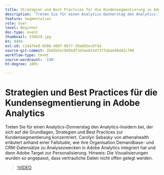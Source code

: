 ```yaml
---
title: Strategien und Best Practices für die Kundensegmentierung in Adobe Analytics
description: 'Treten Sie für einen Analytics-Donnerstag den Analytics-Insidern bei, der sich auf die Grundlagen, Strategien und Best Practices zur Kundensegmentierung konzentriert. Carolyn Sebasky von athenahealth erläutert anhand einer Fallstudie, wie ihre Organisation Demandbase- und CRM-Datensätze zu Analysezwecken in Adobe Analytics integriert hat und dann Adobe Target zur Personalisierung. Hinweis: Die Visualisierungen wurden so angepasst, dass vertrauliche Daten nicht offen gelegt werden.'
feature: Segmentation
role: User
level: Beginner
doc-type: event
thumbnail: 338829.jpg
kt: 9404
exl-id: c14474e8-658b-4607-8bf7-39a685ecbf4d
source-git-commit: 2b45b5ec9d56df1b5ae831473ffabae48d42c790
workflow-type: tm+mt
source-wordcount: '130'
ht-degree: 100%

---
```


# Strategien und Best Practices für die Kundensegmentierung in Adobe Analytics

Treten Sie für einen Analytics-Donnerstag den Analytics-Insidern bei, der sich auf die Grundlagen, Strategien und Best Practices zur Kundensegmentierung konzentriert. Carolyn Sebasky von athenahealth erläutert anhand einer Fallstudie, wie ihre Organisation Demandbase- und CRM-Datensätze zu Analysezwecken in Adobe Analytics integriert hat und dann Adobe Target zur Personalisierung. Hinweis: Die Visualisierungen wurden so angepasst, dass vertrauliche Daten nicht offen gelegt werden.

>[!VIDEO](https://video.tv.adobe.com/v/338829/?quality=12&learn=on)
